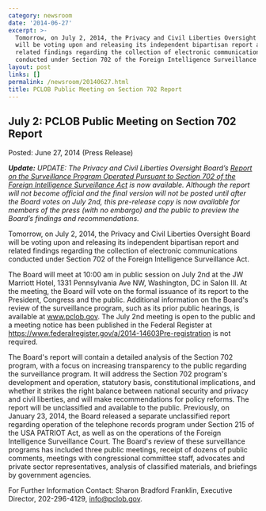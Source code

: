 ```yaml
---
category: newsroom
date: '2014-06-27'
excerpt: >-
  Tomorrow, on July 2, 2014, the Privacy and Civil Liberties Oversight Board
  will be voting upon and releasing its independent bipartisan report and
  related findings regarding the collection of electronic communications
  conducted under Section 702 of the Foreign Intelligence Surveillance Act.
layout: post
links: []
permalink: /newsroom/20140627.html
title: PCLOB Public Meeting on Section 702 Report
---
```

## July 2: PCLOB Public Meeting on Section 702 Report

Posted: June 27, 2014 (Press Release)

_**Update:** UPDATE: The Privacy and Civil Liberties Oversight Board’s [Report on the Surveillance Program Operated Pursuant to Section 702 of the Foreign Intelligence Surveillance Act]({{site.baseurl}}/library/702-Report.pdf) is now available. Although the report will not become official and the final version will not be posted until after the Board votes on July 2nd, this pre-release copy is now available for members of the press (with no embargo) and the public to preview the Board’s findings and recommendations._

Tomorrow, on July 2, 2014, the Privacy and Civil Liberties Oversight Board will be voting upon and releasing its independent bipartisan report and related findings regarding the collection of electronic communications conducted under Section 702 of the Foreign Intelligence Surveillance Act.

The Board will meet at 10:00 am in public session on July 2nd at the JW Marriott Hotel, 1331 Pennsylvania Ave NW, Washington, DC in Salon III. At the meeting, the Board will vote on the formal issuance of its report to the President, Congress and the public. Additional information on the Board's review of the surveillance program, such as its prior public hearings, is available at www.pclob.gov. The July 2nd meeting is open to the public and a meeting notice has been published in the Federal Register at https://www.federalregister.gov/a/2014-14603Pre-registration is not required.

The Board's report will contain a detailed analysis of the Section 702 program, with a focus on increasing transparency to the public regarding the surveillance program. It will address the Section 702 program's development and operation, statutory basis, constitutional implications, and whether it strikes the right balance between national security and privacy and civil liberties, and will make recommendations for policy reforms. The report will be unclassified and available to the public. Previously, on January 23, 2014, the Board released a separate unclassified report regarding operation of the telephone records program under Section 215 of the USA PATRIOT Act, as well as on the operations of the Foreign Intelligence Surveillance Court. The Board's review of these surveillance programs has included three public meetings, receipt of dozens of public comments, meetings with congressional committee staff, advocates and private sector representatives, analysis of classified materials, and briefings by government agencies.

For Further Information Contact: Sharon Bradford Franklin, Executive Director, 202-296-4129, info@pclob.gov.
